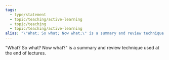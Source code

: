```yaml
---
tags:
  - type/statement
  - topic/teaching/active-learning
  - topic/teaching
  - topic/teaching/active-learning
alias: "\"What; So what; Now what;\" is a summary and review technique used at the end of lectures."
---
```

"What? So what? Now what?" is a summary and review technique used at the end of lectures.